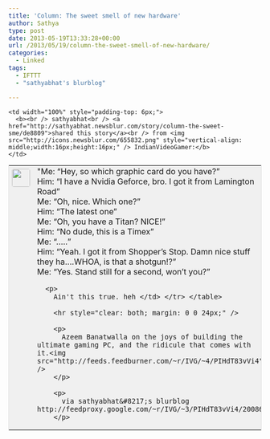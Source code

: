 ```yaml
---
title: 'Column: The sweet smell of new hardware'
author: Sathya
type: post
date: 2013-05-19T13:33:28+00:00
url: /2013/05/19/column-the-sweet-smell-of-new-hardware/
categories:
  - Linked
tags:
  - IFTTT
  - "sathyabhat's blurblog"

---
```

<table style="border: 1px solid #E0E0E0; margin: 0; padding: 0; background-color: #F0F0F0" valign="top" align="left" cellpadding="0" width="100%">
  <tr>
    <td rowspan="2" style="padding: 6px;width: 36px;white-space:nowrap"  valign="top">
      <img src="http://www.gravatar.com/avatar/1375f202e61682cc4963295f4b0430dc" style="width: 36px; height: 36px; border-radius: 4px;" />
    </td>
    
    <td width="100%" style="padding-top: 6px;">
      <b><br /> sathyabhat<br /> <a href="http://sathyabhat.newsblur.com/story/column-the-sweet-sme/de8809">shared this story</a><br /> from <img src="http://icons.newsblur.com/655832.png" style="vertical-align: middle;width:16px;height:16px;" /> IndianVideoGamer:</b>
    </td>
  </tr>
  
  <tr>
    <td>
      "Me: “Hey, so which graphic card do you have?”<br /> Him: “I have a Nvidia Geforce, bro. I got it from Lamington Road”<br /> Me: “Oh, nice. Which one?”<br /> Him: “The latest one”<br /> Me: “Oh, you have a Titan? NICE!”<br /> Him: “No dude, this is a Timex”<br /> Me: “…..”<br /> Him: “Yeah. I got it from Shopper’s Stop. Damn nice stuff they ha….WHOA, is that a shotgun!?”<br /> Me: “Yes. Stand still for a second, won’t you?”</p> 
      
      <p>
        Ain't this true. heh </td> </tr> </table> 
        
        <hr style="clear: both; margin: 0 0 24px;" />
        
        <p>
          Azeem Banatwalla on the joys of building the ultimate gaming PC, and the ridicule that comes with it.<img  src="http://feeds.feedburner.com/~r/IVG/~4/PIHdT83vVi4"  />
        </p>
        
        <p>
          via sathyabhat&#8217;s blurblog http://feedproxy.google.com/~r/IVG/~3/PIHdT83vVi4/20086
        </p>
